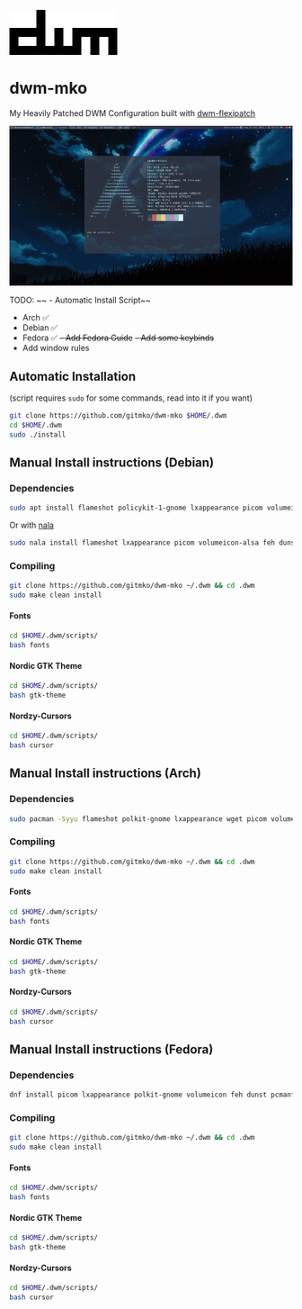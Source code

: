 ![image](images/dwm-logo.png)

# dwm-mko

My Heavily Patched DWM Configuration built with [dwm-flexipatch](https://github.com/bakkeby/dwm-flexipatch)

![image](images/dwm-desktop.png)

TODO:
~~ - Automatic Install Script~~
  - Arch ✅
  - Debian ✅
  - Fedora ✅
~~- Add Fedora Guide~~
~~- Add some keybinds~~
- Add window rules

## Automatic Installation

(script requires `sudo` for some commands, read into it if you want)

```bash
git clone https://github.com/gitmko/dwm-mko $HOME/.dwm
cd $HOME/.dwm
sudo ./install
```

## Manual Install instructions (Debian)

### Dependencies

```bash
sudo apt install flameshot policykit-1-gnome lxappearance picom volumeicon-alsa feh dunst pcmanfm alacritty suckless-tools make gcc libx11-dev libxft-dev libxinerama-dev xorg zip unzip fonts-roboto -y
```

Or with [nala](https://github.com/volitank/nala)

```bash
sudo nala install flameshot lxappearance picom volumeicon-alsa feh dunst pcmanfm alacritty suckless-tools make gcc libx11-dev libxft-dev libxinerama-dev xorg zip unzip fonts-roboto -y
```

### Compiling 

```bash
git clone https://github.com/gitmko/dwm-mko ~/.dwm && cd .dwm
sudo make clean install
```

#### Fonts

```bash
cd $HOME/.dwm/scripts/
bash fonts
```

#### Nordic GTK Theme

```bash
cd $HOME/.dwm/scripts/
bash gtk-theme
```

#### Nordzy-Cursors

```bash
cd $HOME/.dwm/scripts/
bash cursor
```

## Manual Install instructions (Arch)

### Dependencies

```bash
sudo pacman -Syyu flameshot polkit-gnome lxappearance wget picom volumeicon dunst feh pcmanfm alacritty dmenu xorg-xinit xorg ttf-roboto --noconfirm
```
### Compiling

```bash
git clone https://github.com/gitmko/dwm-mko ~/.dwm && cd .dwm
sudo make clean install
```

#### Fonts

```bash
cd $HOME/.dwm/scripts/
bash fonts
```

#### Nordic GTK Theme

```bash
cd $HOME/.dwm/scripts/
bash gtk-theme
```

#### Nordzy-Cursors

```bash
cd $HOME/.dwm/scripts/
bash cursor
```

## Manual Install instructions (Fedora)

### Dependencies

```bash
dnf install picom lxappearance polkit-gnome volumeicon feh dunst pcmanfm alacritty dmenu rofi make gcc libX11-devel libXft-devel libXinerama-devel libXrandr-devel xorg-x11-xinit-session unzip zip google-roboto-fonts flameshot -y
```
### Compiling

```bash
git clone https://github.com/gitmko/dwm-mko ~/.dwm && cd .dwm
sudo make clean install
```

#### Fonts

```bash
cd $HOME/.dwm/scripts/
bash fonts
```

#### Nordic GTK Theme

```bash
cd $HOME/.dwm/scripts/
bash gtk-theme
```

#### Nordzy-Cursors

```bash
cd $HOME/.dwm/scripts/
bash cursor
```